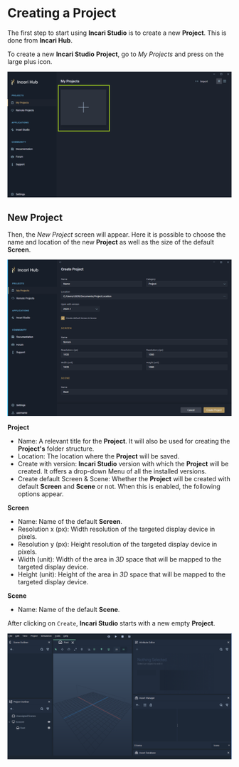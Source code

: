 # Creating a Project

The first step to start using **Incari Studio** is to create a new **Project**. This is done from **Incari Hub**.

To create a new **Incari Studio** **Project**, go to *My Projects* and press on the large plus icon.

![](../.gitbook/assets/create-projects_v2_green.png)

## New Project

Then, the *New Project* screen will appear. Here it is possible to choose the name and location of the new **Project** as well as the size of the default **Screen**.

![](../.gitbook/assets/create-projects2_v2.png) 

**Project**

* Name: A relevant title for the **Project**. It will also be used for creating the **Project's** folder structure.
* Location: The location where the **Project** will be saved.
* Create with version: **Incari Studio** version with which the **Project** will be created. It offers a drop-down Menu of all the installed versions.
* Create default Screen & Scene: Whether the **Project** will be created with default **Screen** and **Scene** or not. When this is enabled, the following options appear.
  
**Screen**

* Name: Name of the default **Screen**.
* Resolution x (px): Width resolution of the targeted display device in pixels.
* Resolution y (px): Height resolution of the targeted display device in pixels.
* Width (unit): Width of the area in *3D* space that will be mapped to the targeted display device.
* Height (unit): Height of the area in *3D* space that will be mapped to the targeted display device.

**Scene**

* Name: Name of the default **Scene**.


After clicking on `Create`, **Incari Studio** starts with a new empty **Project**.

![](../.gitbook/assets/empty-project.png)